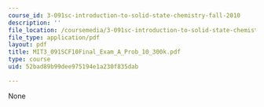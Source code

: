 ```yaml
---
course_id: 3-091sc-introduction-to-solid-state-chemistry-fall-2010
description: ''
file_location: /coursemedia/3-091sc-introduction-to-solid-state-chemistry-fall-2010/52bad89b99dee975194e1a230f835dab_MIT3_091SCF10Final_Exam_A_Prob_10_300k.pdf
file_type: application/pdf
layout: pdf
title: MIT3_091SCF10Final_Exam_A_Prob_10_300k.pdf
type: course
uid: 52bad89b99dee975194e1a230f835dab

---
```

None